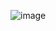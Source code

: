 ![image](https://user-images.githubusercontent.com/90271486/205451428-db4cda80-9436-4e2c-bd30-fd7b6a7253db.png)
